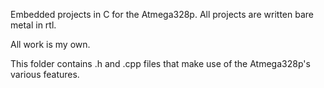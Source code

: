 Embedded projects in C for the Atmega328p. All projects are written bare metal in rtl.

All work is my own. 

This folder contains .h and .cpp files that make use of the Atmega328p's various features. 
